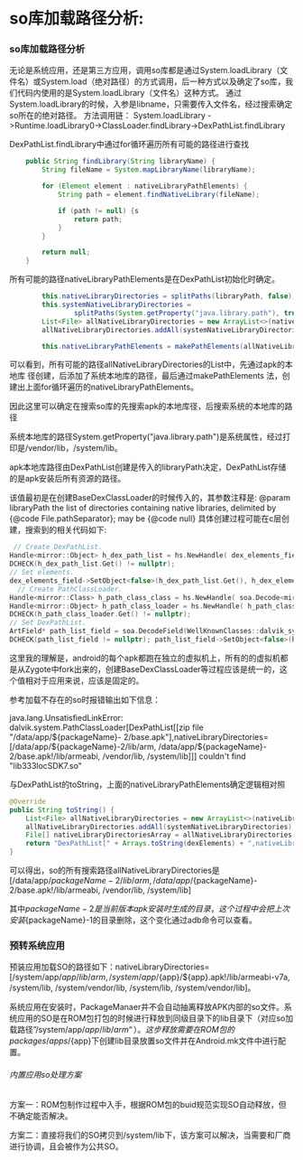 so库加载路径分析:
================
### so库加载路径分析
无论是系统应用，还是第三方应用，调用so库都是通过System.loadLibrary（文件名）或System.load（绝对路径）的方式调用，后一种方式以及确定了so库，我们代码内使用的是System.loadLibrary（文件名）这种方式。
通过System.loadLibrary的时候，入参是libname，只需要传入文件名，经过搜索确定so所在的绝对路径。
方法调用链：
System.loadLibrary ->Runtime.loadLibrary0->ClassLoader.findLibrary->DexPathList.findLibrary

DexPathList.findLibrary中通过for循环遍历所有可能的路径进行查找
```java
	public String findLibrary(String libraryName) {
        String fileName = System.mapLibraryName(libraryName);

        for (Element element : nativeLibraryPathElements) {
            String path = element.findNativeLibrary(fileName);

            if (path != null) {s
                return path;
            }
        }

        return null;
    }
```
所有可能的路径nativeLibraryPathElements是在DexPathList初始化时确定。

```java
        this.nativeLibraryDirectories = splitPaths(libraryPath, false);
        this.systemNativeLibraryDirectories =
                splitPaths(System.getProperty("java.library.path"), true);
        List<File> allNativeLibraryDirectories = new ArrayList<>(nativeLibraryDirectories);
        allNativeLibraryDirectories.addAll(systemNativeLibraryDirectories);

        this.nativeLibraryPathElements = makePathElements(allNativeLibraryDirectories, null,suppressedExceptions);

```


可以看到，所有可能的路径allNativeLibraryDirectories的List中，先通过apk的本地库 径创建，后添加了系统本地库的路径，最后通过makePathElements 法，创建出上面for循环遍历的nativeLibraryPathElements。

因此这里可以确定在搜索so库的先搜索apk的本地库径，后搜索系统的本地库的路径

系统本地库的路径System.getProperty("java.library.path")是系统属性，经过打印是/vendor/lib，/system/lib。

apk本地库路径由DexPathList创建是传入的libraryPath决定，DexPathList存储的是apk安装后所有资源的路径。

该值最初是在创建BaseDexClassLoader的时候传入的，其参数注释是: @param libraryPath the list of directories containing native libraries, delimited by {@code File.pathSeparator}; may be {@code null}
具体创建过程可能在c层创建，搜索到的相关代码如下:

```c++
 // Create DexPathList.
Handle<mirror::Object> h_dex_path_list = hs.NewHandle( dex_elements_field->GetDeclaringClass()->AllocObject(self));
DCHECK(h_dex_path_list.Get() != nullptr);
// Set elements.
dex_elements_field->SetObject<false>(h_dex_path_list.Get(), h_dex_elements.Get());
  // Create PathClassLoader.
Handle<mirror::Class> h_path_class_class = hs.NewHandle( soa.Decode<mirror::Class*>(WellKnownClasses::dalvik_system_PathClassLoader));
Handle<mirror::Object> h_path_class_loader = hs.NewHandle( h_path_class_class->AllocObject(self));
DCHECK(h_path_class_loader.Get() != nullptr); 
// Set DexPathList.
ArtField* path_list_field = soa.DecodeField(WellKnownClasses::dalvik_system_PathClassLoader_pathList);
DCHECK(path_list_field != nullptr); path_list_field->SetObject<false>(h_path_class_loader.Get(), h_dex_path_list.Get());
```
这里我的理解是，android的每个apk都跑在独立的虚拟机上，所有的的虚拟机都是从Zygote中fork出来的，创建BaseDexClassLoader等过程应该是统一的，这个值相对于应用来说，应该是固定的。

参考加载不存在的so时报错输出如下信息：

java.lang.UnsatisfiedLinkError: dalvik.system.PathClassLoader[DexPathList[[zip file "/data/app/${packageName}- 2/base.apk"],nativeLibraryDirectories=[/data/app/${packageName}-2/lib/arm, /data/app/${packageName}- 2/base.apk!/lib/armeabi, /vendor/lib, /system/lib]]] couldn't find "lib333locSDK7.so"

与DexPathList的toString，上面的nativeLibraryPathElements确定逻辑相对照

```java
@Override 
public String toString() {
    List<File> allNativeLibraryDirectories = new ArrayList<>(nativeLibraryDirectories); 
    allNativeLibraryDirectories.addAll(systemNativeLibraryDirectories);
    File[] nativeLibraryDirectoriesArray = allNativeLibraryDirectories.toArray(new File[allNativeLibraryDirectories.size()]); 
    return "DexPathList[" + Arrays.toString(dexElements) + ",nativeLibraryDirectories=" + Arrays.toString(nativeLibraryDirectoriesArray) + "]";
}
```
可以得出，so的所有搜索路径allNativeLibraryDirectories是 [/data/app/${packageName}-2/lib/arm, /data/app/${packageName}- 2/base.apk!/lib/armeabi, /vendor/lib, /system/lib]

其中${packageName}-2是当前版本apk安装时生成的目录，这个过程中会把上次安装${packageName}-1的目录删除，这个变化通过adb命令可以查看。


### 预转系统应用

预装应用加载SO的路径如下：nativeLibraryDirectories=[/system/app/${app}/lib/arm, /system/app/${app}/${app}.apk!/lib/armeabi-v7a, /system/lib, /system/vendor/lib, /system/lib, /system/vendor/lib]。

系统应用在安装时，PackageManaer并不会自动抽离释放APK内部的so文件。系统应用的SO是在ROM包打包的时候进行释放到同级目录下的lib目录下（对应so加载路径”/system/app/${app}/lib/arm“）。这步释放需要在ROM包的packages/apps/${app}下创建lib目录放置so文件并在Android.mk文件中进行配置。


###### 内置应用so处理方案



方案一：ROM包制作过程中入手，根据ROM包的buid规范实现SO自动释放，但不确定能否解决。

方案二：直接将我们的SO拷贝到/system/lib下，该方案可以解决，当需要和厂商进行协调，且会被作为公共SO。
  